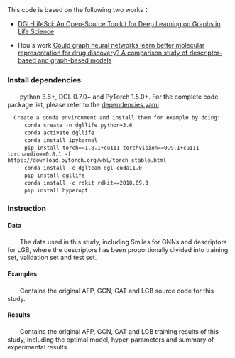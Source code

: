 This code is based on the following two works：  
  - [DGL-LifeSci: An Open-Source Toolkit for Deep Learning on Graphs in Life Science](https://pubs.acs.org/doi/10.1021/acsomega.1c04017)
  * Hou's work [Could graph neural networks learn better molecular representation for drug discovery? A comparison study of descriptor-based and graph-based models](https://jcheminf.biomedcentral.com/articles/10.1186/s13321-020-00479-8) 

### Install dependencies　　
　　python 3.6+, DGL 0.7.0+ and PyTorch 1.5.0+. For the complete code package list, please refer to the [dependencies.yaml](./dependencies.yaml)  
 
  ```
    Create a conda environment and install them for example by doing: 
    　　conda create -n dgllife python=3.6  
    　　conda activate dgllife  
    　　conda install ipykernel  
    　　pip install torch==1.8.1+cu111 torchvision==0.9.1+cu111 torchaudio==0.8.1 -f https://download.pytorch.org/whl/torch_stable.html  
    　　conda install -c dglteam dgl-cuda11.0  
    　　pip install dgllife  
    　　conda install -c rdkit rdkit==2018.09.3  
    　　pip install hyperopt  
 ```
### Instruction
#### Data
　　The data used in this study, including Smiles for GNNs and descriptors for LGB, where the descriptors has been proportionally divided into training set, validation set and test set.
#### Examples
　　Contains the original AFP, GCN, GAT and LGB source code for this study.
#### Results
　　Contains the original AFP, GCN, GAT and LGB training results of this study, including the optimal model, hyper-parameters and summary of experimental results
  

